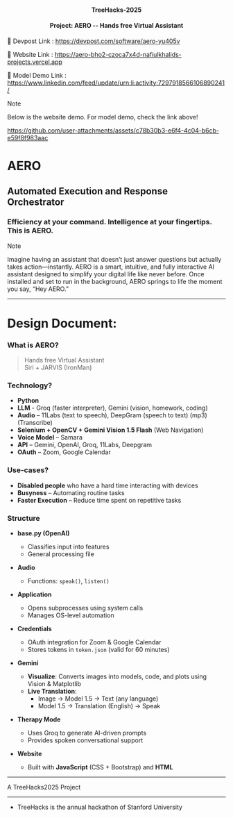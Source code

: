 <h4 align="center">TreeHacks-2025</h4>
<h4 align="center">Project: AERO -- Hands free Virtual Assistant</h4>

 📌 Devpost Link : https://devpost.com/software/aero-yu405v

 📌 Website Link : https://aero-bho2-czoca7x4d-nafiulkhalids-projects.vercel.app
 
 📌 Model Demo Link : https://www.linkedin.com/feed/update/urn:li:activity:7297918566106890241/
>[!NOTE]
> Below is the website demo. For model demo, check the link above!


https://github.com/user-attachments/assets/c78b30b3-e6f4-4c04-b6cb-e59f8f983aac

# AERO
## Automated Execution and Response Orchestrator
### Efficiency at your command. Intelligence at your fingertips. This is AERO.

>[!NOTE]
> Imagine having an assistant that doesn’t just answer questions but actually takes action—instantly. AERO is a smart, intuitive, and fully interactive AI assistant designed to simplify your digital life like never before. Once installed and set to run in the background, AERO springs to life the moment you say, “Hey AERO.”
---

# Design Document:   

### What is AERO?  

> Hands free Virtual Assistant  
> Siri + JARVIS (IronMan)  

### Technology?  

- **Python**  
- **LLM** - Groq (faster interpreter), Gemini (vision, homework, coding)  
- **Audio** – 11Labs (text to speech), DeepGram (speech to text) (mp3) (Transcribe)  
- **Selenium + OpenCV + Gemini Vision 1.5 Flash** (Web Navigation)  
- **Voice Model** – Samara  
- **API** – Gemini, OpenAI, Groq, 11Labs, Deepgram  
- **OAuth** – Zoom, Google Calendar  

### Use-cases?  

- **Disabled people** who have a hard time interacting with devices  
- **Busyness** – Automating routine tasks  
- **Faster Execution** – Reduce time spent on repetitive tasks  

### Structure  

- **base.py (OpenAI)**  
  - Classifies input into features  
  - General processing file  

- **Audio**  
  - Functions: `speak()`, `listen()`  

- **Application**  
  - Opens subprocesses using system calls  
  - Manages OS-level automation  

- **Credentials**  
  - OAuth integration for Zoom & Google Calendar  
  - Stores tokens in `token.json` (valid for 60 minutes)  

- **Gemini**  
  - **Visualize**: Converts images into models, code, and plots using Vision & Matplotlib  
  - **Live Translation**:  
    - Image → Model 1.5 → Text (any language)  
    - Model 1.5 → Translation (English) → Speak  

- **Therapy Mode**  
  - Uses Groq to generate AI-driven prompts  
  - Provides spoken conversational support  

- **Website**  
  - Built with **JavaScript** (CSS + Bootstrap) and **HTML**  

---

A TreeHacks2025 Project

---
* TreeHacks is the annual hackathon of Stanford University
